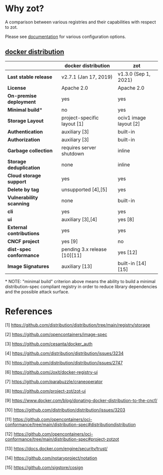 # Why zot?

A comparison between various registries and their capabilities with respect to zot.

Please see [documentation](./examples/README.md) for various configuration options.

## [docker distribution](https://github.com/distribution/distribution)

| | docker distribution | zot |
|---|---|---|
| **Last stable release** | v2.7.1 (Jan 17, 2019) | v1.3.0 (Sep 1, 2021) |
| **License** | Apache 2.0 | Apache 2.0 |
| **On-premise deployment** | yes | yes |
| **Minimal build*** | no | yes |
| **Storage Layout** | project-specific layout [1] | ociv1 image layout [2] |
| **Authentication** | auxiliary [3] | built-in |
| **Authorization** | auxiliary [3] | built-in |
| **Garbage collection** | requires server shutdown | inline |
| **Storage deduplication** | none | inline |
| **Cloud storage support** | yes | yes |
| **Delete by tag** | unsupported [4],[5] | yes |
| **Vulnerability scanning** | none | built-in |
| **cli** | yes | yes |
| **ui** | auxiliary [3],[4] | yes [8] |
| **External contributions** | yes | yes |
| **CNCF project** | yes [9] | no |
| **dist-spec conformance** | pending 3.x release [10][11] | yes [12] |
| **Image Signatures** | auxiliary [13] | built-in [14][15] |

\* NOTE: "minimal build" criterion above means the ability to build a minimal
distribution-spec compliant registry in order to reduce library dependencies
and the possible attack surface.

# References

[1] https://github.com/distribution/distribution/tree/main/registry/storage

[2] https://github.com/opencontainers/image-spec

[3] https://github.com/cesanta/docker_auth

[4] https://github.com/distribution/distribution/issues/3234

[5] https://github.com/distribution/distribution/issues/2747

[6] https://github.com/Joxit/docker-registry-ui

[7] https://github.com/parabuzzle/craneoperator

[8] https://github.com/project-zot/zot-ui

[9] https://www.docker.com/blog/donating-docker-distribution-to-the-cncf/

[10] https://github.com/distribution/distribution/issues/3203

[11] https://github.com/opencontainers/oci-conformance/tree/main/distribution-spec#distributiondistribution

[12] https://github.com/opencontainers/oci-conformance/tree/main/distribution-spec#project-zotzot

[13] https://docs.docker.com/engine/security/trust/

[14] https://github.com/notaryproject/notation

[15] https://github.com/sigstore/cosign
